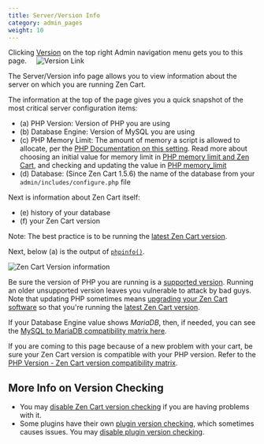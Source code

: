 ```yaml
---
title: Server/Version Info 
category: admin_pages
weight: 10
---
```


Clicking [Version](/user/admin_pages/admin_version/) on the top right Admin navigation menu gets you to this page.  &nbsp;&nbsp;&nbsp; ![Version Link](/images/skinny_version.png)

The Server/Version info page allows you to view information about the server 
on which you are running Zen Cart. 

The information at the top of the page gives you a quick snapshot of the most 
critical server configuration items: 

- (a) PHP Version: Version of PHP you are using
- (b) Database Engine: Version of MySQL you are using
- (c) PHP Memory Limit: The amount of memory a script is allowed to allocate, per the [PHP Documentation on this setting](https://www.php.net/manual/en/ini.core.php#ini.memory-limit).  Read more about choosing an initial value for memory limit in [PHP memory limit and Zen Cart](/user/first_steps/server_requirements/#php-memory-recommendations), and checking and updating the value in [PHP memory_limit](/user/running/memory_limit/)
- (d) Database: (Since Zen Cart 1.5.6) the name of the database from your `admin/includes/configure.php` file 

Next is information about Zen Cart itself: 
- (e) history of your database
- (f) your Zen Cart version

Note: The best practice is to be running the [latest Zen Cart version](/user/first_steps/get_zen_cart/). 

Next, below (a) is the output of [`phpinfo()`](https://www.php.net/manual/en/function.phpinfo.php). 

<img src="/images/version_info_zc_156.png" alt="Zen Cart Version information" />
<br>

Be sure the version of PHP you are running is a 
[supported version](https://www.php.net/supported-versions.php). 
Running an older unsupported version leaves you vulnerable to attack 
by bad guys.  Note that updating PHP sometimes means [upgrading your Zen Cart software](/user/upgrading) so that you're running the [latest Zen Cart version](/user/first_steps/get_zen_cart/). 

If your Database Engine value shows *MariaDB*, 
then, if needed, you can see the 
[MySQL to MariaDB compatibility matrix here](https://mariadb.com/kb/en/mariadb-vs-mysql-compatibility/).

If you are coming to this page because of a new problem with your cart, be sure your Zen Cart version is compatible with your PHP version.  Refer to the [PHP Version - Zen Cart version compatibility matrix](/user/first_steps/server_requirements/#php-version). 

## More Info on Version Checking

-  You may [disable Zen Cart version checking](/user/speed/admin_slow/) if you are having problems with it.  
- Some plugins have their own [plugin version checking](/dev/plugins/tips/#automatic-new-version-checks), which sometimes causes issues.  You may [disable plugin version checking](/user/plugins/version_check/). 



